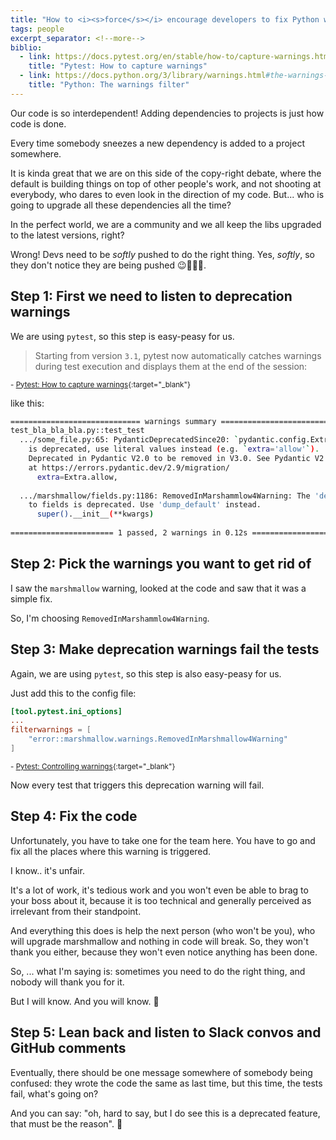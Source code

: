 ```yaml
---
title: "How to <i><s>force</s></i> encourage developers to fix Python warnings for deprecated features"
tags: people
excerpt_separator: <!--more-->
biblio: 
  - link: https://docs.pytest.org/en/stable/how-to/capture-warnings.html
    title: "Pytest: How to capture warnings"
  - link: https://docs.python.org/3/library/warnings.html#the-warnings-filter
    title: "Python: The warnings filter"
---
```


Our code is so interdependent! Adding dependencies to projects is just how code is done. 

Every time somebody sneezes a new dependency is added to a project somewhere. 

It is kinda great that we are on this side of the copy-right debate, where the default is building things on top of other people's work, and not shooting at everybody, who dares to even look in the direction of my code. But... who is going to upgrade all these dependencies all the time?

In the perfect world, we are a community and we all keep the libs upgraded to the latest versions, right? 

Wrong! Devs need to be *softly* pushed to do the right thing. Yes, *softly*, so they don't notice they are being pushed 😉🚧🚧🚧.

<!--more-->

## Step 1: First we need to listen to deprecation warnings

We are using `pytest`, so this step is easy-peasy for us.  

> Starting from version `3.1`, pytest now automatically catches warnings during test execution and displays them at the end of the session:

<small>- [Pytest: How to capture warnings](https://docs.pytest.org/en/stable/how-to/capture-warnings.html){:target="_blank"}</small>

like this:

````bash
============================= warnings summary =============================
test_bla_bla_bla.py::test_test
  .../some_file.py:65: PydanticDeprecatedSince20: `pydantic.config.Extra` 
    is deprecated, use literal values instead (e.g. `extra='allow'`). 
    Deprecated in Pydantic V2.0 to be removed in V3.0. See Pydantic V2 Migration Guide 
    at https://errors.pydantic.dev/2.9/migration/
      extra=Extra.allow,
    
  .../marshmallow/fields.py:1186: RemovedInMarshammlow4Warning: The 'default' argument
    to fields is deprecated. Use 'dump_default' instead.
      super().__init__(**kwargs)
    
======================= 1 passed, 2 warnings in 0.12s =======================
````

## Step 2: Pick the warnings you want to get rid of

I saw the `marshmallow` warning, looked at the code and saw that it was a simple fix. 

So, I'm choosing `RemovedInMarshammlow4Warning`.


## Step 3: Make deprecation warnings fail the tests

Again, we are using `pytest`, so this step is also easy-peasy for us. 

Just add this to the config file:

```toml
[tool.pytest.ini_options]
...
filterwarnings = [
    "error::marshmallow.warnings.RemovedInMarshmallow4Warning"
]
```

<small>- [Pytest: Controlling warnings](https://docs.pytest.org/en/stable/how-to/capture-warnings.html#controlling-warnings){:target="_blank"}</small>

Now every test that triggers this deprecation warning will fail.

## Step 4: Fix the code

Unfortunately, you have to take one for the team here. You have to go and fix all the places where this warning is triggered.

I know.. it's unfair. 

It's a lot of work, it's tedious work and you won't even be able to brag to your boss about it, because it is too technical and generally perceived as irrelevant from their standpoint.

And everything this does is help the next person (who won't be you), who will upgrade marshmallow and nothing in code will break. So, they won't thank you either, because they won't even notice anything has been done. 

So, ... what I'm saying is: sometimes you need to do the right thing, and nobody will thank you for it. 

But I will know. And you will know. 🤝

## Step 5: Lean back and listen to Slack convos and GitHub comments

Eventually, there should be one message somewhere of somebody being confused: they wrote the code the same as last time, but this time, the tests fail, what's going on? 

And you can say: "oh, hard to say, but I do see this is a deprecated feature, that must be the reason". 🍹
